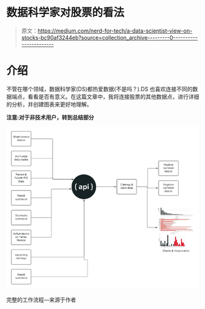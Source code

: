 # 数据科学家对股票的看法

> 原文：<https://medium.com/nerd-for-tech/a-data-scientist-view-on-stocks-bc90af3244eb?source=collection_archive---------0----------------------->

# 介绍

不管在哪个领域，数据科学家(DS)都热爱数据(不是吗？).DS 也喜欢连接不同的数据端点，看看是否有意义。在这篇文章中，我将连接股票的其他数据点，进行详细的分析，并创建图表来更好地理解。

**注意:对于非技术用户，转到总结部分**

![](img/57815e447cb2475355e0343120df4700.png)

完整的工作流程—来源于作者